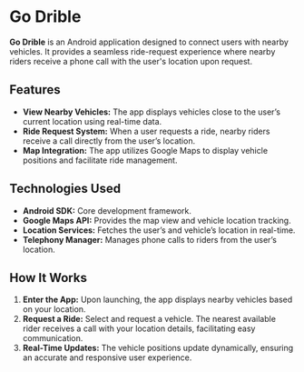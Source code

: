 # Go Drible

**Go Drible** is an Android application designed to connect users with nearby vehicles. It provides a seamless ride-request experience where nearby riders receive a phone call with the user's location upon request.

## Features

- **View Nearby Vehicles:** The app displays vehicles close to the user’s current location using real-time data.
- **Ride Request System:** When a user requests a ride, nearby riders receive a call directly from the user’s location.
- **Map Integration:** The app utilizes Google Maps to display vehicle positions and facilitate ride management.

## Technologies Used

- **Android SDK:** Core development framework.
- **Google Maps API:** Provides the map view and vehicle location tracking.
- **Location Services:** Fetches the user’s and vehicle’s location in real-time.
- **Telephony Manager:** Manages phone calls to riders from the user’s location.

## How It Works

1. **Enter the App:** Upon launching, the app displays nearby vehicles based on your location.
2. **Request a Ride:** Select and request a vehicle. The nearest available rider receives a call with your location details, facilitating easy communication.
3. **Real-Time Updates:** The vehicle positions update dynamically, ensuring an accurate and responsive user experience.


